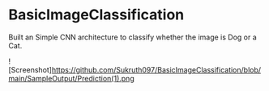 # BasicImageClassification
 Built an Simple CNN architecture to classify whether the image is Dog or a Cat.
 
 ![Screenshot]https://github.com/Sukruth097/BasicImageClassification/blob/main/SampleOutput/Prediction(1).png
